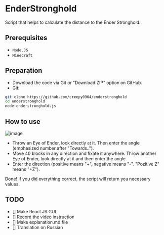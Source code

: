 # EnderStronghold
Script that helps to calculate the distance to the Ender Stronghold.

## Prerequisites
- `Node.JS`
- `Minecraft`

## Preparation
- Download the code via Git or "Download ZIP" option on GitHub.
- Git:
```zsh
git clone https://github.com/creepy0964/enderstronghold
cd enderstronghold
node enderstronghold.js
```

## How to use
![image](https://github.com/Creepy0964/EnderStronghold/assets/59210160/2000e795-8eee-4fe6-ac51-4c93ea243f17)
- Throw an Eye of Ender, look directly at it. Then enter the angle (emphasized number after "Towards..").
- Move 40 blocks in any direction and fixate it anywhere. Throw another Eye of Ender, look directly at it and then enter the angle.
- Enter the direction (positive means "+", negative means "-". "Pozitive Z" means "+Z").

Done! If you did everything correct, the script will return you necessary values.

## TODO
- [] Make React.JS GUI
- [] Record the video instruction
- [] Make explanation.md file
- [] Translation on Russian
